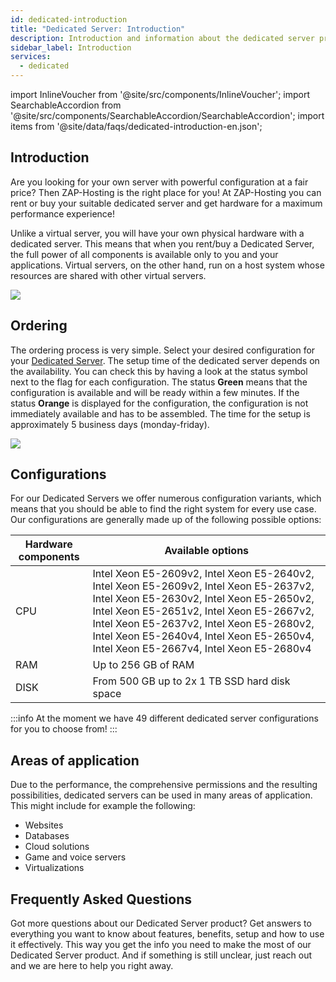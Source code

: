 ```yaml
---
id: dedicated-introduction
title: "Dedicated Server: Introduction"
description: Introduction and information about the dedicated server product from ZAP-Hosting 
sidebar_label: Introduction
services:
  - dedicated
---
```


import InlineVoucher from '@site/src/components/InlineVoucher';
import SearchableAccordion from '@site/src/components/SearchableAccordion/SearchableAccordion';
import items from '@site/data/faqs/dedicated-introduction-en.json';


## Introduction

Are you looking for your own server with powerful configuration at a fair price? Then ZAP-Hosting is the right place for you! At ZAP-Hosting you can rent or buy your suitable dedicated server and get hardware for a maximum performance experience! 

Unlike a virtual server, you will have your own physical hardware with a dedicated server. This means that when you rent/buy a Dedicated Server, the full power of all components is available only to you and your applications. Virtual servers, on the other hand, run on a host system whose resources are shared with other virtual servers.

![](https://screensaver01.zap-hosting.com/index.php/s/9YMG6QfsNzzjCSQ/preview)

<InlineVoucher />

## Ordering

The ordering process is very simple. Select your desired configuration for your [Dedicated Server](https://zap-hosting.com/en/dedicated-server-hosting/). The setup time of the dedicated server depends on the availability. You can check this by having a look at the status symbol next to the flag for each configuration. The status **Green** means that the configuration is available and will be ready within a few minutes. If the status **Orange** is displayed for the configuration, the configuration is not immediately available and has to be assembled. The time for the setup is approximately 5 business days (monday-friday).

![](https://screensaver01.zap-hosting.com/index.php/s/NDLcyjdj6BmSwLq/preview)



## Configurations

For our Dedicated Servers we offer numerous configuration variants, which means that you should be able to find the right system for every use case. Our configurations are generally made up of the following possible options:

| Hardware components | Available options                                            |
| ------------------- | ------------------------------------------------------------ |
| CPU                 | Intel Xeon E5-2609v2, Intel Xeon E5-2640v2, Intel Xeon E5-2609v2, Intel Xeon E5-2637v2, Intel Xeon E5-2630v2, Intel Xeon E5-2650v2, Intel Xeon E5-2651v2, Intel Xeon E5-2667v2, Intel Xeon E5-2637v2, Intel Xeon E5-2680v2, Intel Xeon E5-2640v4, Intel Xeon E5-2650v4, Intel Xeon E5-2667v4, Intel Xeon E5-2680v4 |
| RAM                 | Up to 256 GB of RAM                                          |
| DISK                | From 500 GB up to 2x 1 TB SSD hard disk space                |

:::info
At the moment we have 49 different dedicated server configurations for you to choose from!
:::



## Areas of application

Due to the performance, the comprehensive permissions and the resulting possibilities, dedicated servers can be used in many areas of application. This might include for example the following:

- Websites 
- Databases
- Cloud solutions
- Game and voice servers
- Virtualizations

## Frequently Asked Questions
Got more questions about our Dedicated Server product? Get answers to everything you want to know about features, benefits, setup and how to use it effectively. This way you get the info you need to make the most of our Dedicated Server product. And if something is still unclear, just reach out and we are here to help you right away.
<SearchableAccordion items={items} />

<InlineVoucher />
